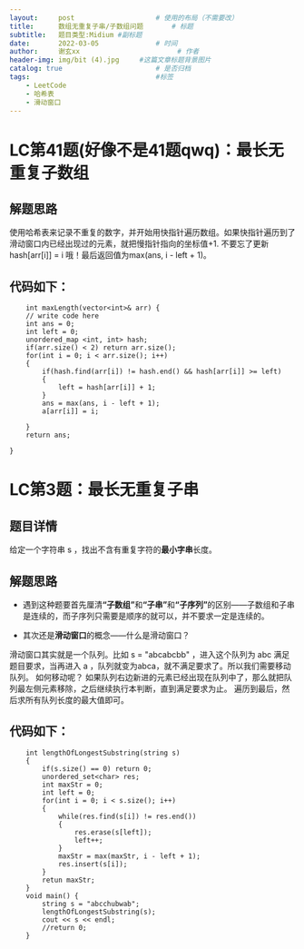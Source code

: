 ```yaml
---
layout:     post   				    # 使用的布局（不需要改）
title:      数组无重复子串/子数组问题		# 标题 
subtitle:   题目类型:Midium #副标题
date:       2022-03-05 				# 时间
author:     谢玄xx 						# 作者
header-img: img/bit (4).jpg 	#这篇文章标题背景图片
catalog: true 						# 是否归档
tags:								#标签
    - LeetCode
    - 哈希表
    - 滑动窗口
---
```


# LC第41题(好像不是41题qwq)：最长无重复子数组


## 解题思路

使用哈希表来记录不重复的数字，并开始用快指针遍历数组。如果快指针遍历到了滑动窗口内已经出现过的元素，就把慢指针指向的坐标值+1.
不要忘了更新hash[arr[i]] = i 哦！最后返回值为max(ans, i - left + 1)。


## 代码如下：

        int maxLength(vector<int>& arr) {
        // write code here
        int ans = 0;
        int left = 0;
        unordered_map <int, int> hash;
        if(arr.size() < 2) return arr.size();
        for(int i = 0; i < arr.size(); i++)
        {
            if(hash.find(arr[i]) != hash.end() && hash[arr[i]] >= left)
            {
                left = hash[arr[i]] + 1;
            }
            ans = max(ans, i - left + 1);
            a[arr[i]] = i;

        }
        return ans;
        
    }


# LC第3题：最长无重复子串

## 题目详情

给定一个字符串 s ，找出不含有重复字符的<strong>最小字串</strong>长度。

## 解题思路

* 遇到这种题要首先厘清<strong>“子数组”</strong>和<strong>“子串”</strong>和<strong>“子序列”</strong>的区别——子数组和子串是连续的，而子序列只需要是顺序的就可以，并不要求一定是连续的。

* 其次还是<strong>滑动窗口</strong>的概念——什么是滑动窗口？

滑动窗口其实就是一个队列。比如 s = "abcabcbb" ，进入这个队列为 abc 满足题目要求，当再进入 a ，队列就变为abca，就不满足要求了。所以我们需要移动队列。
如何移动呢？
如果队列右边新进的元素已经出现在队列中了，那么就把队列最左侧元素移除，之后继续执行本判断，直到满足要求为止。
遍历到最后，然后求所有队列长度的最大值即可。



## 代码如下：

        int lengthOfLongestSubstring(string s)
        {
            if(s.size() == 0) return 0;
            unordered_set<char> res;
            int maxStr = 0;
            int left = 0;
            for(int i = 0; i < s.size(); i++)
            {
                while(res.find(s[i]) != res.end())
                {
                    res.erase(s[left]);
                    left++;
                }
                maxStr = max(maxStr, i - left + 1);
                res.insert(s[i]);
            }
            retun maxStr;
        }
        void main() {
            string s = "abcchubwab";
            lengthOfLongestSubstring(s);
            cout << s << endl;
            //return 0;
        }
